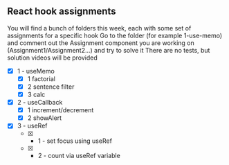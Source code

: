## React hook assignments
You will find a bunch of folders this week, each with some set of assignments for a specific hook
Go to the folder (for example 1-use-memo) and comment out the Assignment component you are working on (Assignment1/Assignment2...) and try to solve it
There are no tests, but solution videos will be provided

- [x] 1 - useMemo
  - [x] 1 factorial 
  - [x] 2 sentence filter
  - [x] 3 calc
- [x] 2 - useCallback 
  - [x] 1 increment/decrement
  - [x] 2 showAlert
- [x] 3 - useRef
  - [x] - 1 - set focus using useRef
  - [x] - 2 - count via useRef variable